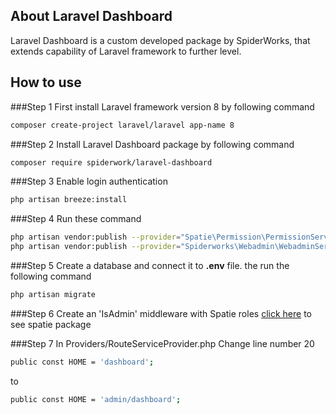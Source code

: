 ## About Laravel Dashboard

Laravel Dashboard is a custom developed package by SpiderWorks, that extends capability of Laravel framework to further level. 

## How to use


###Step 1
First install Laravel framework version 8 by following command
```sh
composer create-project laravel/laravel app-name 8
```
###Step 2
Install Laravel Dashboard package by following command
```sh
composer require spiderwork/laravel-dashboard
```
###Step 3
Enable login authentication
```sh
php artisan breeze:install
```
###Step 4
Run these command
```sh
php artisan vendor:publish --provider="Spatie\Permission\PermissionServiceProvider"
php artisan vendor:publish --provider="Spiderworks\Webadmin\WebadminServiceProvider"
```
###Step 5
Create a database and connect it to <b>.env</b> file. the run the following command
```sh
php artisan migrate
```

###Step 6
Create an 'IsAdmin' middleware with Spatie roles
<a href="https://github.com/spatie/laravel-permission">click here</a> to see spatie package   

###Step 7
In Providers/RouteServiceProvider.php Change line number 20
```sh
public const HOME = 'dashboard';
``` 
to
```sh
public const HOME = 'admin/dashboard';
```
